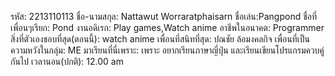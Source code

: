 รหัส: 2213110113
ชื่อ-นามสกุล: Nattawut Worraratphaisarn
ชื่อเล่น:Pangpond
ชื่อที่เพื่อนๆเรียก: Pond
งานอดิเรก: Play games,Watch anime
อาชีพในอนาคต: Programmer
สิ่งที่ตัวเองชอบที่สุด(ตอนนี้): watch anime
เพื่อนที่สนิทที่สุด: ปณชัย ล้อมงคลกิจ
เพื่อนที่เป็นความหวังในกลุ่ม: ME
มาเรียนที่นี่เพราะ: เพราะ อยากเรียนภาษาญี่ปุ่น และเรียนเขียนโปรแกรมควบคู่กันไป
เวลานอน(ปกติ):  12.00 am
